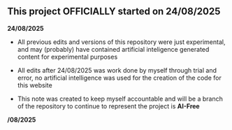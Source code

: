 This project **OFFICIALLY** started on **24/08/2025**
--------------------------------------------------------------------------------------------------------------------------------------------------------------------------------

**24/08/2025**
- All previous edits and versions of this repository were just experimental, and may (probably) have contained artificial inteligence generated content for experimental purposes

- All edits after 24/08/2025 was work done by myself through trial and error, no artificial intelligence was used for the creation of the code for this website

- This note was created to keep myself accountable and will be a branch of the repository to continue to represent the project is **AI-Free**

**/08/2025**

